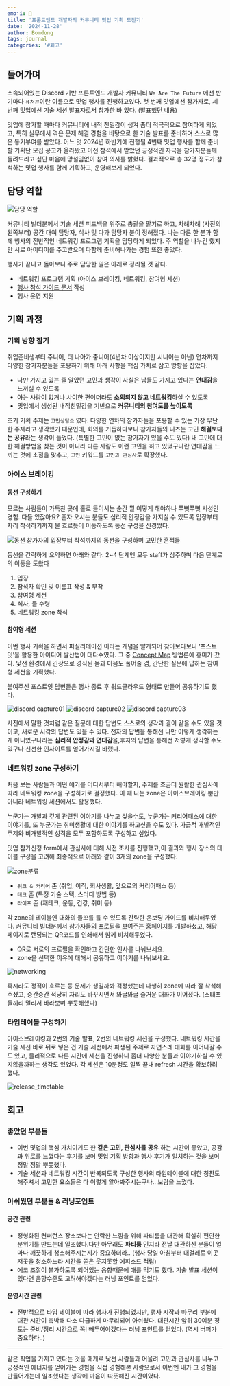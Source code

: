 ```yaml
---
emoji: 👥
title: '프론트엔드 개발자의 커뮤니티 밋업 기획 도전기'
date: '2024-11-28'
author: Bomdong
tags: journal
categories: '#회고'
---
```


## 들어가며

소속되어있는 Discord 기반 프론트엔드 개발자 커뮤니티 `We Are The Future` 에선 반기마다 `퓨처콘`이란 이름으로 밋업 행사를 진행하고있다.
첫 번째 밋업에선 참가자로, 세 번째 밋업에선 기술 세션 발표자로서 참가한 바 있다. [(발표했던 내용)](https://dev-bomdong.github.io/react-strategy-pattern/)

밋업에 참가할 때마다 커뮤니티에 내적 친밀감이 생겨 좀더 적극적으로 참여하게 되었고, 특히 실무에서 겪은 문제 해결 경험을 바탕으로 한 기술 발표를 준비하며 스스로 많은 동기부여를 받았다.
어느 덧 2024년 하반기에 진행될 4번째 밋업 행사를 함께 준비할 기획단 모집 공고가 올라왔고 이전 참석에서 받았던 긍정적인 자극을 참가자분들께 돌려드리고 싶단 마음에 망설임없이 참여 의사를 밝혔다.
결과적으로 총 32명 정도가 참석하는 밋업 행사를 함께 기획하고, 운영해보게 되었다.

## 담당 역할

![담당 역할](./image06.jpg)

커뮤니티 빌더분께서 기술 세션 피드백을 위주로 총괄을 맡기로 하고, 차례차례 (사진의 왼쪽부터) 공간 대여 담당자, 식사 및 다과 담당자 분이 정해졌다.
나는 다른 한 분과 함께 행사의 전반적인 네트워킹 프로그램 기획을 담당하게 되었다.
주 역할을 나누긴 했지만 서로 아이디어를 주고받으며 다함께 준비해나가는 경험 또한 좋았다.

행사가 끝나고 돌아보니 주로 담당한 일은 아래로 정리될 것 같다.

- 네트워킹 프로그램 기획 (아이스 브레이킹, 네트워킹, 참여형 세션)
- [행사 참석 가이드 문서](https://dongdh.notion.site/2024-4th-Future-Conf-Guide-1286b2811c7180839b9ae41fd7d26e0e) 작성
- 행사 운영 지원

## 기획 과정

### 기획 방향 잡기

취업준비생부터 주니어, 더 나아가 중니어(4년차 이상이지만 시니어는 아닌) 연차까지 다양한 참가자분들을 포용하기 위해 아래 사항을 핵심 가치로 삼고 방향을 잡았다.

- 나만 가지고 있는 줄 알았던 고민과 생각이 사실은 남들도 가지고 있다는 **연대감**을 느끼실 수 있도록
- 아는 사람이 없거나 샤이한 편이더라도 **소외되지 않고 네트워킹**하실 수 있도록
- 밋업에서 생성된 내적친밀감을 기반으로 **커뮤니티의 참여도를 높이도록**

초기 기획 주제는 `고민상담소` 였다. 다양한 연차의 참가자들을 포용할 수 있는 가장 무난한 주제라고 생각했기 때문인데, 회의를 거듭하다보니 참가자들의 니즈는 고민 **해결보다는 공유**라는 생각이 들었다. (특별한 고민이 없는 참가자가 있을 수도 있다)
내 고민에 대한 해결방법을 찾는 것이 아니라 다른 사람도 이런 고민을 하고 있었구나란 연대감을 느끼는 것에 초점을 맞추고, `고민` 키워드를 `고민과 관심사`로 확장했다.

### 아이스 브레이킹

#### 동선 구성하기

모르는 사람들이 가득찬 곳에 홀로 들어서는 순간 뭘 어떻게 해야하나 쭈뼛쭈뼛 서성인 경험..다들 있잖아요?
혼자 오시는 분들도 심리적 안정감을 가지실 수 있도록 입장부터 자리 착석하기까지 물 흐르듯이 이동하도록 동선 구성을 신경썼다.

![동선](./image01.png)
참가자의 입장부터 착석까지의 동선을 구성하며 고민한 흔적들

동선을 간략하게 요약하면 아래와 같다.
2~4 단계엔 모두 staff가 상주하며 다음 단계로의 이동을 도왔다

1. 입장
2. 참석자 확인 및 이름표 작성 & 부착
3. 참여형 세션
4. 식사, 물 수령
5. 네트워킹 zone 착석

#### 참여형 세션

이번 행사 기획을 하면서 퍼실리테이션 이라는 개념을 알게되어 찾아보다보니 ‘포스트잇’을 활용한 아이디어 발산법이 대다수였다.
그 중 [Concept Map](https://ko.wikipedia.org/wiki/%EC%BD%98%EC%85%89%ED%8A%B8_%EB%A7%B5) 방법론에 흥미가 갔다.
낯선 환경에서 긴장으로 경직된 몸과 마음도 풀어줄 겸, 간단한 질문에 답하는 참여형 세션을 기획했다.

붙여주신 포스트잇 답변들은 행사 종료 후 워드클라우드 형태로 만들어 공유하기도 했다.

![discord capture01](./image02.png)
![discord capture02](./image03.png)
![discord capture03](./image04.png)

사진에서 말한 것처럼 같은 질문에 대한 답변도 스스로의 생각과 결이 같을 수도 있을 것이고, 새로운 시각의 답변도 있을 수 있다.
전자의 답변을 통해선 나만 이렇게 생각하는게 아니였구나라는 **심리적 안정감과 연대감**을,후자의 답변을 통해선 저렇게 생각할 수도 있구나 신선한 인사이트를 얻어가시길 바랬다.

### 네트워킹 zone 구성하기

처음 보는 사람들과 어떤 얘기를 어디서부터 해야할지, 주제를
조금더 원활한 관심사에 따라 네트워킹 zone을 구성하기로 결정했다.
이 때 나눈 zone은 아이스브레이킹 뿐만 아니라 네트워킹 세션에서도 활용했다.

누군가는 개발과 깊게 관련된 이야기를 나누고 싶을수도, 누군가는 커리어패스에 대한 이야기를, 또 누군가는 취미생활에 대한 이야기를 하고싶을 수도 있다.
가급적 개발적인 주제와 비개발적인 성격을 모두 포함하도록 구성하고 싶었다.

밋업 참가신청 form에서 관심사에 대해 사전 조사를 진행했고,이 결과와 행사 장소의 테이블 구성을 고려해 최종적으로 아래와 같이 3개의 zone을 구성했다.

![zone분류](./image08.png)

- `워크 & 커리어` 존 (취업, 이직, 회사생활, 앞으로의 커리어패스 등)
- `테크` 존 (특정 기술 스택, 스터디 방법 등)
- `라이프` 존 (재테크, 운동, 건강, 취미 등)

각 zone의 테이블엔 대화의 물꼬를 틀 수 있도록 간략한 온보딩 가이드를 비치해두었다.
커뮤니티 빌더분께서 [참가자들의 프로필을 보여주는 홈페이지](https://future-conf-4th-participants.pages.dev/)를 개발하셨고, 해당 페이지로 랜딩되는 QR코드를 인쇄해서 함께 비치해두었다.

- QR로 서로의 프로필을 확인하고 간단한 인사를 나눠보세요.
- zone을 선택한 이유에 대해서 공유하고 이야기를 나눠보세요.

![networking](./image05.jpg)

혹시라도 정적이 흐르는 등 문제가 생길까봐 걱정했는데 다행히 zone에 따라 잘 착석해주셨고, 중간중간 적당히 자리도 바꾸시면서 와글와글 즐거운 대화가 이어졌다. (스태프들끼리 멀리서 바라보며 뿌듯해했다)

### 타임테이블 구성하기

아이스브레이킹과 2번의 기술 발표, 2번의 네트워킹 세션을 구성했다.
네트워킹 시간을 기술 세션 바로 뒤로 넣은 건 기술 세션에서 파생된 주제로 자연스레 대화를 이어나갈 수도 있고, 물리적으로 다른 시간에 세션을 진행하니 좀더 다양한 분들과 이야기하실 수 있지않을까하는 생각도 있었다.
각 세션은 10분정도 일찍 끝내 refresh 시간을 확보하려 했다.

![release_timetable](./image07.png)

## 회고

### 좋았던 부분들

- 이번 밋업의 핵심 가치이기도 한 **같은 고민, 관심사를 공유** 하는 시간이 좋았고, 공감과 위로를 느꼈다는 후기를 보며 밋업 기획 방향과 행사 후기가 일치하는 것을 보며 정말 정말 뿌듯했다.
- 기술 세션과 네트워킹 시간이 반복되도록 구성한 행사의 타임테이블에 대한 칭찬도 해주셔서 고민한 요소들은 다 이렇게 알아봐주시는구나.. 보람을 느꼈다.

### 아쉬웠던 부분들 & 러닝포인트

#### 공간 관련

- 정형화된 컨퍼런스 장소보다는 안락한 느낌을 위해 파티룸을 대관해 확실히 편안한 분위기를 만드는데 일조했다.다만 아무래도 **파티룸** 인지라 전날 대관하신 분들이 얼마나 깨끗하게 청소해주시는지가 중요하더라.. (행사 당일 아침부터 대걸레로 이곳저곳을 청소하느라 시간을 쏟은 웃지못할 에피소드 적립)
- 에코 조절이 불가하도록 되어있는 음향때문에 애를 먹기도 했다. 기술 발표 세션이 있다면 음향수준도 고려해야겠다는 러닝 포인트를 얻었다.

#### 운영시간 관련

- 전반적으로 타임 테이블에 따라 행사가 진행되었지만, 행사 시작과 마무리 부분에 대관 시간이 촉박해 다소 다급하게 마무리되어 아쉬웠다. 대관시간 앞뒤 30여분 정도는 준비/정리 시간으로 꼭! 빼두어야겠다는 러닝 포인트를 얻었다. (역시 버퍼가 중요하다..)

---

같은 직업을 가지고 있다는 것을 매개로 낯선 사람들과 어울려 고민과 관심사를 나누고 긍정적인 에너지를 얻어가는 경험을 직접 경험해본 사람으로서 이번엔 내가 그 경험을 만들어가는데 일조했다는 생각에 마음이 따뜻해진 시간이였다.

```toc

```
